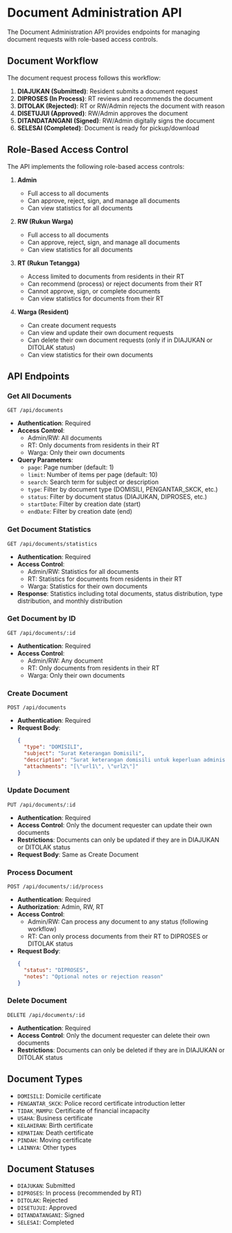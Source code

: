 # Document Administration API

The Document Administration API provides endpoints for managing document requests with role-based access controls.

## Document Workflow

The document request process follows this workflow:

1. **DIAJUKAN (Submitted)**: Resident submits a document request
2. **DIPROSES (In Process)**: RT reviews and recommends the document
3. **DITOLAK (Rejected)**: RT or RW/Admin rejects the document with reason
4. **DISETUJUI (Approved)**: RW/Admin approves the document
5. **DITANDATANGANI (Signed)**: RW/Admin digitally signs the document
6. **SELESAI (Completed)**: Document is ready for pickup/download

## Role-Based Access Control

The API implements the following role-based access controls:

1. **Admin**
   - Full access to all documents
   - Can approve, reject, sign, and manage all documents
   - Can view statistics for all documents

2. **RW (Rukun Warga)**
   - Full access to all documents
   - Can approve, reject, sign, and manage all documents
   - Can view statistics for all documents

3. **RT (Rukun Tetangga)**
   - Access limited to documents from residents in their RT
   - Can recommend (process) or reject documents from their RT
   - Cannot approve, sign, or complete documents
   - Can view statistics for documents from their RT

4. **Warga (Resident)**
   - Can create document requests
   - Can view and update their own document requests
   - Can delete their own document requests (only if in DIAJUKAN or DITOLAK status)
   - Can view statistics for their own documents

## API Endpoints

### Get All Documents
```
GET /api/documents
```
- **Authentication**: Required
- **Access Control**: 
  - Admin/RW: All documents
  - RT: Only documents from residents in their RT
  - Warga: Only their own documents
- **Query Parameters**:
  - `page`: Page number (default: 1)
  - `limit`: Number of items per page (default: 10)
  - `search`: Search term for subject or description
  - `type`: Filter by document type (DOMISILI, PENGANTAR_SKCK, etc.)
  - `status`: Filter by document status (DIAJUKAN, DIPROSES, etc.)
  - `startDate`: Filter by creation date (start)
  - `endDate`: Filter by creation date (end)

### Get Document Statistics
```
GET /api/documents/statistics
```
- **Authentication**: Required
- **Access Control**: 
  - Admin/RW: Statistics for all documents
  - RT: Statistics for documents from residents in their RT
  - Warga: Statistics for their own documents
- **Response**: Statistics including total documents, status distribution, type distribution, and monthly distribution

### Get Document by ID
```
GET /api/documents/:id
```
- **Authentication**: Required
- **Access Control**: 
  - Admin/RW: Any document
  - RT: Only documents from residents in their RT
  - Warga: Only their own documents

### Create Document
```
POST /api/documents
```
- **Authentication**: Required
- **Request Body**:
  ```json
  {
    "type": "DOMISILI",
    "subject": "Surat Keterangan Domisili",
    "description": "Surat keterangan domisili untuk keperluan administrasi",
    "attachments": "[\"url1\", \"url2\"]"
  }
  ```

### Update Document
```
PUT /api/documents/:id
```
- **Authentication**: Required
- **Access Control**: Only the document requester can update their own documents
- **Restrictions**: Documents can only be updated if they are in DIAJUKAN or DITOLAK status
- **Request Body**: Same as Create Document

### Process Document
```
POST /api/documents/:id/process
```
- **Authentication**: Required
- **Authorization**: Admin, RW, RT
- **Access Control**: 
  - Admin/RW: Can process any document to any status (following workflow)
  - RT: Can only process documents from their RT to DIPROSES or DITOLAK status
- **Request Body**:
  ```json
  {
    "status": "DIPROSES",
    "notes": "Optional notes or rejection reason"
  }
  ```

### Delete Document
```
DELETE /api/documents/:id
```
- **Authentication**: Required
- **Access Control**: Only the document requester can delete their own documents
- **Restrictions**: Documents can only be deleted if they are in DIAJUKAN or DITOLAK status

## Document Types

- `DOMISILI`: Domicile certificate
- `PENGANTAR_SKCK`: Police record certificate introduction letter
- `TIDAK_MAMPU`: Certificate of financial incapacity
- `USAHA`: Business certificate
- `KELAHIRAN`: Birth certificate
- `KEMATIAN`: Death certificate
- `PINDAH`: Moving certificate
- `LAINNYA`: Other types

## Document Statuses

- `DIAJUKAN`: Submitted
- `DIPROSES`: In process (recommended by RT)
- `DITOLAK`: Rejected
- `DISETUJUI`: Approved
- `DITANDATANGANI`: Signed
- `SELESAI`: Completed 